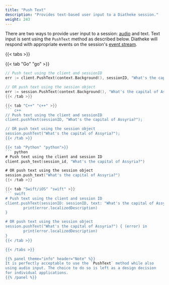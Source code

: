 ```yaml
---
title: "Push Text"
description: "Provides text-based user input to a Diatheke session."
weight: 243
---
```


There are two ways to provide user input to a session:
[audio](../audio-input) and text. Text input is sent using the `PushText`
method as described below. Diatheke will respond with appropriate events
on the session's [event stream](../event-stream).

{{< tabs >}}

{{< tab "Go" "go" >}}
``` go
// Push text using the client and sessionID
err := client.PushText(context.Background(), sessionID, "What's the capital of Assyria?")

// OR push text using the session object
err := session.PushText(context.Background(), "What's the capital of Assyria?")
{{< /tab >}}

{{< tab "C++" "c++" >}}
``` c++
// Push text using the client and sessionID
client.pushText(sessionID, "What's the capital of Assyria?");

// OR push text using the session object
session.pushText("What's the capital of Assyria?");
{{< /tab >}}

{{< tab "Python" "python">}}
``` python
# Push text using the client and session ID
client.push_text(session_id, "What's the capital of Assyria?")

# OR push text using the session object
session.push_text("What's the capital of Assyria?")
{{< /tab >}}

{{< tab "Swift/iOS" "swift" >}}
``` swift
# Push text using the client and session ID
client.pushText(sessionID: sessionID, text: "What's the capital of Assyria?") { (error) in
        print(error.localizedDescription)
}

# OR push text using the session object
session.pushText("What's the capital of Assyria?") { (error) in
        print(error.localizedDescription)
}
{{< /tab >}}

{{< /tabs >}}

{{% panel theme="info" header="Note" %}}
It is perfectly acceptable to use the `PushText` method while also
using audio input. The choice to do so is left as a design decision
for individual applications.
{{% /panel %}}
